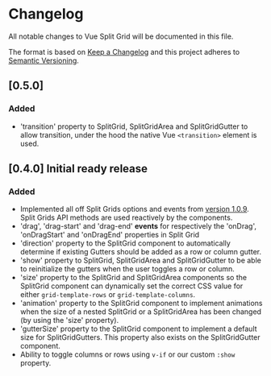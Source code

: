 # Changelog
All notable changes to Vue Split Grid will be documented in this file.

The format is based on [Keep a Changelog](http://keepachangelog.com/en/1.0.0/)
and this project adheres to [Semantic Versioning](http://semver.org/spec/v2.0.0.html).

## [0.5.0] 
### Added
- 'transition' property to SplitGrid, SplitGridArea and SplitGridGutter to allow transition, under the hood the native Vue `<transition>` element is used.

## [0.4.0] Initial ready release
### Added
- Implemented all off Split Grids options and events from [version 1.0.9](https://github.com/nathancahill/split/tree/52d003dcd49f4d4e0f77ba851f8a03a942c6860f/packages/split-grid). Split Grids API methods are used reactively by the components.
- 'drag', 'drag-start' and 'drag-end' **events** for respectively the 'onDrag', 'onDragStart' and 'onDragEnd' properties in Split Grid
- 'direction' property to the SplitGrid component to automatically determine if existing Gutters should be added as a row or column gutter.
- 'show' property to SplitGrid, SplitGridArea and SplitGridGutter to be able to reinitialize the gutters when the user toggles a row or column.
- 'size' property to the SplitGrid and SplitGridArea components so the SplitGrid component can dynamically set the correct CSS value for either `grid-template-rows` or `grid-template-columns`.
- 'animation' property to the SplitGrid component to implement animations when the size of a nested SplitGrid or a SplitGridArea has been changed (by using the 'size' property).
- 'gutterSize' property to the SplitGrid component to implement a default size for SplitGridGutters. This property also exists on the SplitGridGutter component.
- Ability to toggle columns or rows using `v-if` or our custom `:show` property.